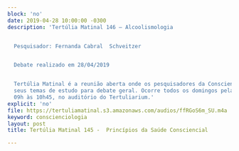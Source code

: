 ```yaml
---
block: 'no'
date: 2019-04-28 10:00:00 -0300
description: 'Tertúlia Matinal 146 – Alcoolismologia


  Pesquisador: Fernanda Cabral  Schveitzer


  Debate realizado em 28/04/2019


  Tertúlia Matinal é a reunião aberta onde os pesquisadores da Conscienciologia apresentam
  seus temas de estudo para debate geral. Ocorre todos os domingos pela manhã, das
  09h às 10h45, no auditório do Tertuliarium.'
explicit: 'no'
file: https://tertuliamatinal.s3.amazonaws.com/audios/ffRGoS6m_SU.m4a
keyword: conscienciologia
layout: post
title: Tertúlia Matinal 145 -  Princípios da Saúde Consciencial

---
```

